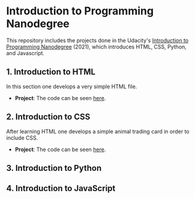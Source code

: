 # Introduction to Programming Nanodegree

This repository includes the projects done in the Udacity's [Introduction to Programming Nanodegree](https://www.udacity.com/course/intro-to-programming-nanodegree--nd000) (2021), which introduces HTML, CSS, Python, and Javascript.


## 1. Introduction to HTML
In this section one develops a very simple HTML file.
* **Project**: The code can be seen [here](https://github.com/pfrazao/udacity-introduction-to-programming/blob/main/01%20HTML/notes.html).

## 2. Introduction to CSS
After learning HTML one develops a simple animal trading card in order to include CSS. 
* **Project**: The code can be seen [here](https://github.com/pfrazao/udacity-introduction-to-programming/tree/main/02%20CSS).


## 3. Introduction to Python


## 4. Introduction to JavaScript
